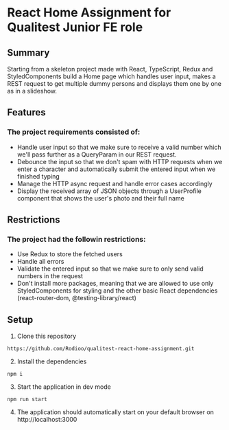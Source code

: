 # React Home Assignment for Qualitest Junior FE role

## Summary
Starting from a skeleton project made with React, TypeScript, Redux and StyledComponents build a Home page which handles user input, makes a REST request to get multiple dummy persons and displays them one by one as in a slideshow.

## Features
### The project requirements consisted of:
- Handle user input so that we make sure to receive a valid number which we'll pass further as a QueryParam in our REST request.
- Debounce the input so that we don't spam with HTTP requests when we enter a character and automatically submit the entered input when we finished typing
- Manage the HTTP async request and handle error cases accordingly
- Display the received array of JSON objects through a UserProfile component that shows the user's photo and their full name

## Restrictions
### The project had the followin restrictions:
- Use Redux to store the fetched users
- Handle all errors
- Validate the entered input so that we make sure to only send valid numbers in the request
- Don't install more packages, meaning that we are allowed to use only StyledComponents for styling and the other basic React dependencies (react-router-dom, @testing-library/react)

## Setup
1. Clone this repository
```
https://github.com/Rodioo/qualitest-react-home-assignment.git
```
2. Install the dependencies
```
npm i
```
3. Start the application in dev mode
```
npm run start
```
4. The application should automatically start on your default browser on http://localhost:3000
